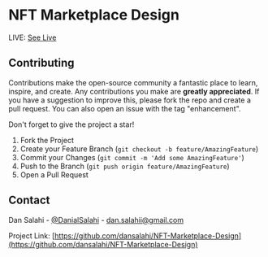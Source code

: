 # NFT Marketplace Design
LIVE: [See Live ](https://dansalahi.github.io/NFT-Marketplace-Design/)

## Contributing
Contributions make the open-source community a fantastic place to learn, inspire, and create. Any contributions you make are **greatly appreciated**.
If you have a suggestion to improve this, please fork the repo and create a pull request. You can also open an issue with the tag "enhancement".

Don't forget to give the project a star!

1. Fork the Project
2. Create your Feature Branch (`git checkout -b feature/AmazingFeature`)
3. Commit your Changes (`git commit -m 'Add some AmazingFeature'`)
4. Push to the Branch (`git push origin feature/AmazingFeature`)
5. Open a Pull Request

## Contact

Dan Salahi - [@DanialSalahi](https://twitter.com/DanialSalahi) - dan.salahii@gmail.com

Project Link: [https://github.com/dansalahi/NFT-Marketplace-Design](https://github.com/dansalahi/NFT-Marketplace-Design)
